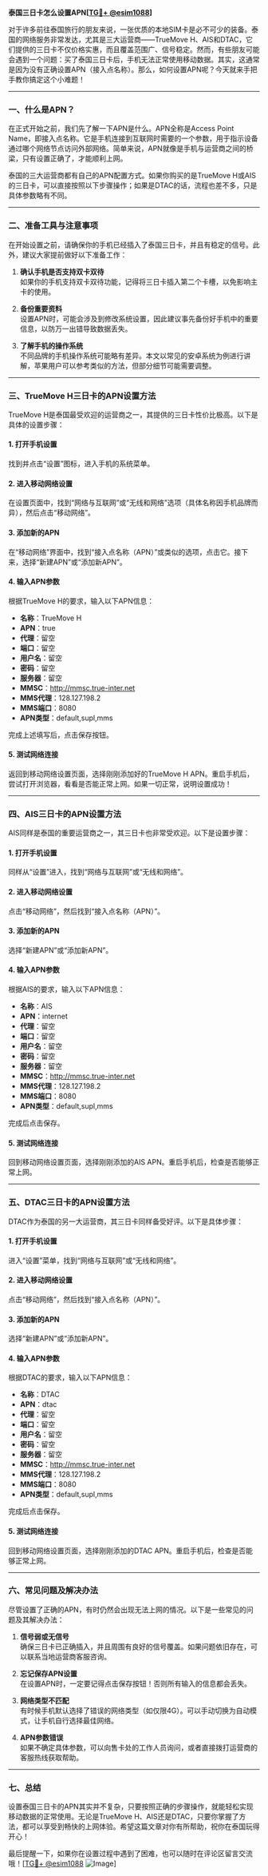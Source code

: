 **泰国三日卡怎么设置APN[[TG💪+ @esim1088](https://t.me/s/esim1088)]**

对于许多前往泰国旅行的朋友来说，一张优质的本地SIM卡是必不可少的装备。泰国的网络服务非常发达，尤其是三大运营商——TrueMove H、AIS和DTAC，它们提供的三日卡不仅价格实惠，而且覆盖范围广、信号稳定。然而，有些朋友可能会遇到一个问题：买了泰国三日卡后，手机无法正常使用移动数据。其实，这通常是因为没有正确设置APN（接入点名称）。那么，如何设置APN呢？今天就来手把手教你搞定这个小难题！

---

### 一、什么是APN？

在正式开始之前，我们先了解一下APN是什么。APN全称是Access Point Name，即接入点名称。它是手机连接到互联网时需要的一个参数，用于指示设备通过哪个网络节点访问外部网络。简单来说，APN就像是手机与运营商之间的桥梁，只有设置正确了，才能顺利上网。

泰国的三大运营商都有自己的APN配置方式。如果你购买的是TrueMove H或AIS的三日卡，可以直接按照以下步骤操作；如果是DTAC的话，流程也差不多，只是具体参数略有不同。

---

### 二、准备工具与注意事项

在开始设置之前，请确保你的手机已经插入了泰国三日卡，并且有稳定的信号。此外，建议大家提前做好以下准备工作：

1. **确认手机是否支持双卡双待**  
   如果你的手机支持双卡双待功能，记得将三日卡插入第二个卡槽，以免影响主卡的使用。
   
2. **备份重要资料**  
   设置APN时，可能会涉及到修改系统设置，因此建议事先备份好手机中的重要信息，以防万一出错导致数据丢失。

3. **了解手机的操作系统**  
   不同品牌的手机操作系统可能略有差异。本文以常见的安卓系统为例进行讲解，苹果用户可以参考类似的方法，但部分细节可能需要调整。

---

### 三、TrueMove H三日卡的APN设置方法

TrueMove H是泰国最受欢迎的运营商之一，其提供的三日卡性价比极高。以下是具体的设置步骤：

#### 1. 打开手机设置
找到并点击“设置”图标，进入手机的系统菜单。

#### 2. 进入移动网络设置
在设置页面中，找到“网络与互联网”或“无线和网络”选项（具体名称因手机品牌而异），然后点击“移动网络”。

#### 3. 添加新的APN
在“移动网络”界面中，找到“接入点名称（APN）”或类似的选项，点击它。接下来，选择“新建APN”或“添加新APN”。

#### 4. 输入APN参数
根据TrueMove H的要求，输入以下APN信息：
- **名称**：TrueMove H  
- **APN**：true  
- **代理**：留空  
- **端口**：留空  
- **用户名**：留空  
- **密码**：留空  
- **服务器**：留空  
- **MMSC**：http://mmsc.true-inter.net  
- **MMS代理**：128.127.198.2  
- **MMS端口**：8080  
- **APN类型**：default,supl,mms  

完成上述填写后，点击保存按钮。

#### 5. 测试网络连接
返回到移动网络设置页面，选择刚刚添加好的TrueMove H APN。重启手机后，尝试打开浏览器，看看是否能正常上网。如果一切正常，说明设置成功！

---

### 四、AIS三日卡的APN设置方法

AIS同样是泰国的重要运营商之一，其三日卡也非常受欢迎。以下是设置步骤：

#### 1. 打开手机设置
同样从“设置”进入，找到“网络与互联网”或“无线和网络”。

#### 2. 进入移动网络设置
点击“移动网络”，然后找到“接入点名称（APN）”。

#### 3. 添加新的APN
选择“新建APN”或“添加新APN”。

#### 4. 输入APN参数
根据AIS的要求，输入以下APN信息：
- **名称**：AIS  
- **APN**：internet  
- **代理**：留空  
- **端口**：留空  
- **用户名**：留空  
- **密码**：留空  
- **服务器**：留空  
- **MMSC**：http://mmsc.true-inter.net  
- **MMS代理**：128.127.198.2  
- **MMS端口**：8080  
- **APN类型**：default,supl,mms  

完成后点击保存。

#### 5. 测试网络连接
回到移动网络设置页面，选择刚刚添加的AIS APN。重启手机后，检查是否能够正常上网。

---

### 五、DTAC三日卡的APN设置方法

DTAC作为泰国的另一大运营商，其三日卡同样备受好评。以下是具体步骤：

#### 1. 打开手机设置
进入“设置”菜单，找到“网络与互联网”或“无线和网络”。

#### 2. 进入移动网络设置
点击“移动网络”，然后找到“接入点名称（APN）”。

#### 3. 添加新的APN
选择“新建APN”或“添加新APN”。

#### 4. 输入APN参数
根据DTAC的要求，输入以下APN信息：
- **名称**：DTAC  
- **APN**：dtac  
- **代理**：留空  
- **端口**：留空  
- **用户名**：留空  
- **密码**：留空  
- **服务器**：留空  
- **MMSC**：http://mmsc.true-inter.net  
- **MMS代理**：128.127.198.2  
- **MMS端口**：8080  
- **APN类型**：default,supl,mms  

完成后点击保存。

#### 5. 测试网络连接
回到移动网络设置页面，选择刚刚添加的DTAC APN。重启手机后，检查是否能够正常上网。

---

### 六、常见问题及解决办法

尽管设置了正确的APN，有时仍然会出现无法上网的情况。以下是一些常见的问题及其解决办法：

1. **信号弱或无信号**  
   确保三日卡已正确插入，并且周围有良好的信号覆盖。如果问题依旧存在，可以联系当地运营商客服咨询。

2. **忘记保存APN设置**  
   在设置APN时，一定要记得点击保存按钮！否则所有输入的信息都会丢失。

3. **网络类型不匹配**  
   有时候手机默认选择了错误的网络类型（如仅限4G）。可以手动切换为自动模式，让手机自行选择最佳网络。

4. **APN参数错误**  
   如果不确定具体参数，可以向售卡处的工作人员询问，或者直接拨打运营商的客服热线获取帮助。

---

### 七、总结

设置泰国三日卡的APN其实并不复杂，只要按照正确的步骤操作，就能轻松实现移动数据的正常使用。无论是TrueMove H、AIS还是DTAC，只要你掌握了方法，都可以享受到畅快的上网体验。希望这篇文章对你有所帮助，祝你在泰国玩得开心！

最后提醒一下，如果你在设置过程中遇到了困难，也可以随时在评论区留言交流哦！[[TG💪+ @esim1088](https://t.me/s/esim1088) ![Image](https://i.postimg.cc/4NQfJmqS/Snipaste-2025-05-13-00-14-12.png)]